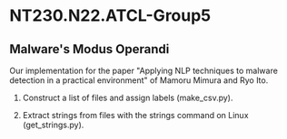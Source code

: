 # NT230.N22.ATCL-Group5
## Malware's Modus Operandi
Our implementation for the paper "Applying NLP techniques to malware detection in a practical environment" of Mamoru Mimura and Ryo Ito.

1. Construct a list of files and assign labels (make_csv.py).

2. Extract strings from files with the strings command on Linux (get_strings.py).

